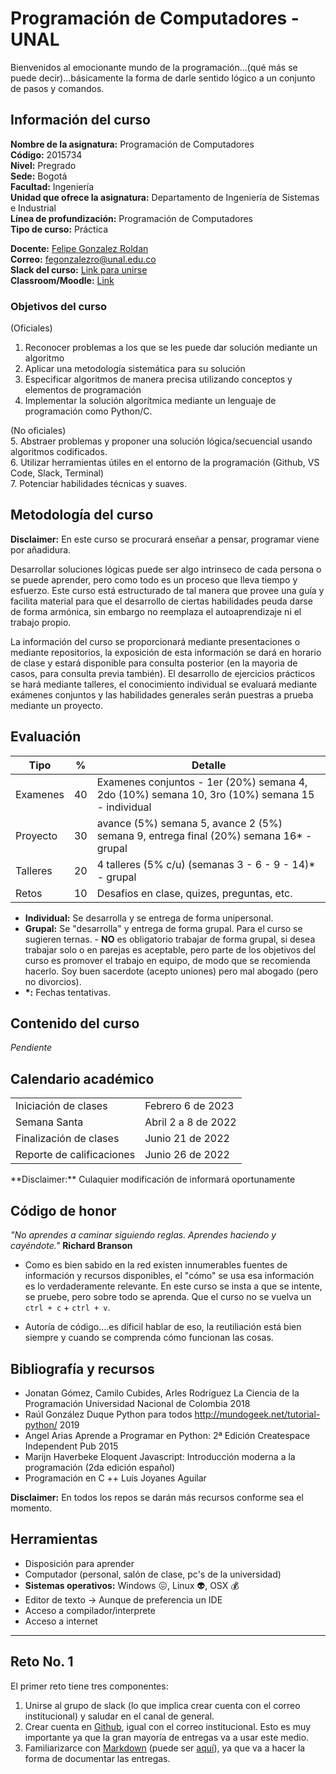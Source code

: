 # Programación de Computadores - UNAL

Bienvenidos al emocionante mundo de la programación...(qué más se puede decir)...básicamente la forma de darle sentido lógico a un conjunto de pasos y comandos. 

## Información del curso
**Nombre de la asignatura:** Programación de Computadores<br>
**Código:** 2015734<br>
**Nivel:** Pregrado<br>
**Sede:** Bogotá<br>
**Facultad:** Ingeniería<br>
**Unidad que ofrece la asignatura:** Departamento de Ingeniería de Sistemas e Industrial<br>
**Línea de profundización:** Programación de Computadores<br>
**Tipo de curso:** Práctica<br>

**Docente:** [Felipe Gonzalez Roldan](https://felipeg17.github.io/index.html)<br>
**Correo:** <mailto>fegonzalezro@unal.edu.co</mailto><br>
**Slack del curso:** [Link para unirse](https://join.slack.com/t/programaciond-z4k6172/shared_invite/zt-1on7outdv-rGi3R~xmA8MyXtHMlu6vYQ)<br>
**Classroom/Moodle:**  [Link]()

### Objetivos del curso
(Oficiales)
1. Reconocer problemas a los que se les puede dar solución mediante un algoritmo
2. Aplicar una metodología sistemática para su solución
3. Especificar algoritmos de manera precisa utilizando conceptos y elementos de programación
4. Implementar la solución algorítmica mediante un lenguaje de programación como Python/C. 

(No oficiales)<br>
5. Abstraer problemas y proponer una solución lógica/secuencial usando algoritmos codificados.<br>
6. Utilizar herramientas útiles en el entorno de la programación (Github, VS Code, Slack, Terminal)<br>
7. Potenciar habilidades técnicas y suaves.

## Metodología del curso
**Disclaimer:** En este curso se procurará enseñar a pensar, programar viene por añadidura. 

Desarrollar soluciones lógicas puede ser algo intrinseco de cada persona o se puede aprender, pero como todo es un proceso que lleva tiempo y esfuerzo. Este curso está estructurado de tal manera que provee una guía y facilita material para que el desarrollo de ciertas habilidades peuda darse de forma armónica, sin embargo no reemplaza el autoaprendizaje ni el trabajo propio. 

La información del curso se proporcionará mediante presentaciones o mediante repositorios, la exposición de esta información se dará en horario de clase y estará disponible para consulta posterior (en la mayoria de casos, para consulta previa también). El desarrollo de ejercicios prácticos se hará mediante talleres, el conocimiento individual se evaluará mediante exámenes conjuntos y las habilidades generales serán puestras a prueba mediante un proyecto.

## Evaluación
| Tipo   | %  | Detalle  |
| ------------ | ------------ | ------------ |
| Examenes  |  40 | Examenes conjuntos - 1er (20%) semana 4, 2do (10%) semana 10, 3ro (10%) semana 15  - individual |
| Proyecto  | 30  |  avance (5%) semana 5, avance 2 (5%) semana 9, entrega final (20%) semana 16\* - grupal |
| Talleres | 20  | 4 talleres (5% c/u) (semanas 3 - 6 - 9 - 14)\* - grupal  |
| Retos | 10  | Desafios en clase, quizes, preguntas, etc.  |

- **Individual:**  Se desarrolla y se entrega de forma unipersonal.
- **Grupal:** Se "desarrolla" y entrega de forma grupal. Para el curso se sugieren ternas. - **NO** es obligatorio trabajar de forma grupal, si desea trabajar solo o en parejas es aceptable, pero parte de los objetivos del curso es promover el trabajo en equipo, de modo que se recomienda hacerlo. Soy buen sacerdote (acepto uniones) pero mal abogado (pero no divorcios).
 - **\*:** Fechas tentativas.

## Contenido del curso

*Pendiente*

## Calendario académico 
<table>
  <tr>
    <td>Iniciación de clases </td>
    <td>Febrero 6 de 2023</td>
  </tr>
  <tr>
    <td>Semana Santa</td>
    <td>Abril 2 a 8 de 2022</td>
  </tr>
  <tr>
    <td>Finalización de clases</td>
    <td>Junio 21 de 2022</td>
  </tr>
   <tr>
    <td>Reporte de calificaciones </td>
    <td>Junio 26 de 2022</td>
  </tr>
</table>
 **Disclaimer:** Culaquier modificación de informará oportunamente
 
## Código de honor
*"No aprendes a caminar siguiendo reglas. Aprendes haciendo y cayéndote."* **Richard Branson**

 - Como es bien sabido en la red existen innumerables fuentes de información y recursos disponibles, el "cómo" se usa esa información es lo verdaderamente relevante. En este curso se insta a que se intente, se pruebe, pero sobre todo se aprenda. Que el curso no se vuelva un `ctrl + c` + `ctrl + v`.

 - Autoría de código....es díficil hablar de eso, la reutiliación está bien siempre y cuando se comprenda cómo funcionan las cosas.

## Bibliografía y recursos
 - Jonatan Gómez, Camilo Cubides, Arles Rodríguez	La Ciencia de la Programación Universidad Nacional de Colombia	2018
 - Raúl González Duque	Python para todos	http://mundogeek.net/tutorial-python/ 2019
 - Angel Arias Aprende a Programar en Python: 2ª Edición	 Createspace Independent Pub 2015
 - Marijn Haverbeke Eloquent Javascript: Introducción moderna a la programación (2da edición español)
 - Programación en C ++ Luis Joyanes Aguilar
 
 **Disclaimer:** En todos los repos se darán más recursos conforme sea el momento.
 

## Herramientas
 - Disposición para aprender
 - Computador (personal, salón de clase, pc's de la universidad)
 - **Sistemas operativos:** Windows :confounded:, Linux :alien:, OSX :moneybag:
 - Editor de texto -> Aunque de preferencia un IDE
 - Acceso a compilador/interprete
 - Acceso a internet
------------
## Reto No. 1
El primer reto tiene tres componentes:
1. Unirse al grupo de slack (lo que implica crear cuenta con el correo institucional) y saludar en el canal de general.
2. Crear cuenta en [Github](https://github.com/signup), igual con el correo institucional. Esto es muy importante ya que la gran mayoría de entregas va a usar este medio.
3. Familiarizarce con [Markdown](https://en.wikipedia.org/wiki/Markdown) (puede ser [aquí](https://medium.com/analytics-vidhya/how-to-create-a-readme-md-file-8fb2e8ce24e3)), ya que va a hacer la forma de documentar las entregas.
